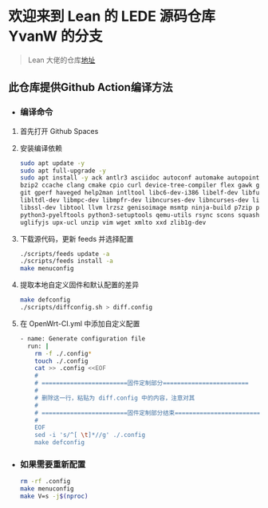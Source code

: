 # 欢迎来到 Lean 的 LEDE 源码仓库 YvanW 的分支

> Lean 大佬的仓库[地址](https://github.com/coolsnowwolf/openwrt)

## 此仓库提供Github Action编译方法

- ### 编译命令

1. 首先打开 Github Spaces

2. 安装编译依赖


   ```bash
   sudo apt update -y
   sudo apt full-upgrade -y
   sudo apt install -y ack antlr3 asciidoc autoconf automake autopoint binutils bison build-essential \
   bzip2 ccache clang cmake cpio curl device-tree-compiler flex gawk gettext gcc-multilib g++-multilib \
   git gperf haveged help2man intltool libc6-dev-i386 libelf-dev libfuse-dev libglib2.0-dev libgmp3-dev \
   libltdl-dev libmpc-dev libmpfr-dev libncurses-dev libncurses-dev libpython3-dev libreadline-dev \
   libssl-dev libtool llvm lrzsz genisoimage msmtp ninja-build p7zip p7zip-full patch pkgconf python3 \
   python3-pyelftools python3-setuptools qemu-utils rsync scons squashfs-tools subversion swig texinfo \
   uglifyjs upx-ucl unzip vim wget xmlto xxd zlib1g-dev
   ```

3. 下载源代码，更新 feeds 并选择配置

   ```bash
   ./scripts/feeds update -a
   ./scripts/feeds install -a
   make menuconfig
   ```

4. 提取本地自定义固件和默认配置的差异
   ```bash
   make defconfig
   ./scripts/diffconfig.sh > diff.config
   ```
5. 在 OpenWrt-CI.yml 中添加自定义配置
   ```bash
   - name: Generate configuration file
     run: |
       rm -f ./.config*
       touch ./.config
       cat >> .config <<EOF
       #
       # ========================固件定制部分========================
       #
       # 删除这一行，粘贴为 diff.config 中的内容，注意对其
       #
       # ========================固件定制部分结束========================
       #
       EOF
       sed -i 's/^[ \t]*//g' ./.config
       make defconfig
   ```


- ### 如果需要重新配置
   ```bash
   rm -rf .config
   make menuconfig
   make V=s -j$(nproc)
   ```